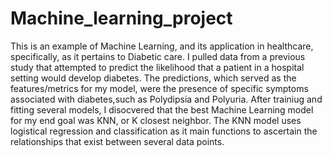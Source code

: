# Machine_learning_project
This is an example of Machine Learning, and its application in healthcare, specifically, as it pertains to Diabetic care. I pulled data from a previous study that attempted to predict the likelihood that a patient in a hospital setting would develop diabetes. The predictions, which served as the features/metrics for my model, were the presence of specific symptoms associated with diabetes,such as Polydipsia and Polyuria. After trainiug and fitting several models, I disocvered that the best Machine Learning model for my end goal was KNN, or K closest neighbor. The KNN model uses logistical regression and classification as it main functions to ascertain the relationships that exist between several data points.
